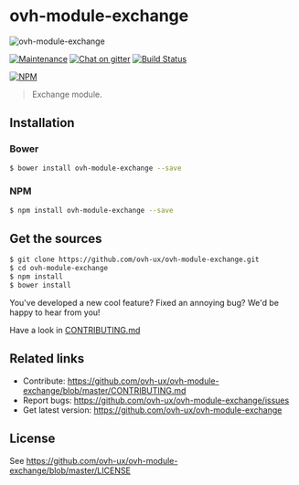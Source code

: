 # ovh-module-exchange

![ovh-module-exchange](https://user-images.githubusercontent.com/3379410/27423240-3f944bc4-5731-11e7-87bb-3ff603aff8a7.png)

[![Maintenance](https://img.shields.io/maintenance/yes/2017.svg)]() [![Chat on gitter](https://img.shields.io/gitter/room/ovh/ux.svg)](https://gitter.im/ovh/ux) [![Build Status](https://travis-ci.org/ovh-ux/ovh-module-exchange.svg)](https://travis-ci.org/ovh-ux/ovh-module-exchange)

[![NPM](https://nodei.co/npm/ovh-module-exchange.png?downloads=true&downloadRank=true&stars=true)](https://nodei.co/npm/ovh-module-exchange/)

> Exchange module.

## Installation

### Bower

```sh
$ bower install ovh-module-exchange --save
```

### NPM

```sh
$ npm install ovh-module-exchange --save
```

## Get the sources

```sh
$ git clone https://github.com/ovh-ux/ovh-module-exchange.git
$ cd ovh-module-exchange
$ npm install
$ bower install
```

You've developed a new cool feature? Fixed an annoying bug? We'd be happy
to hear from you!

Have a look in [CONTRIBUTING.md](https://github.com/ovh-ux/ovh-module-exchange/blob/master/CONTRIBUTING.md)

## Related links

* Contribute: https://github.com/ovh-ux/ovh-module-exchange/blob/master/CONTRIBUTING.md
* Report bugs: https://github.com/ovh-ux/ovh-module-exchange/issues
* Get latest version: https://github.com/ovh-ux/ovh-module-exchange

## License

See https://github.com/ovh-ux/ovh-module-exchange/blob/master/LICENSE
